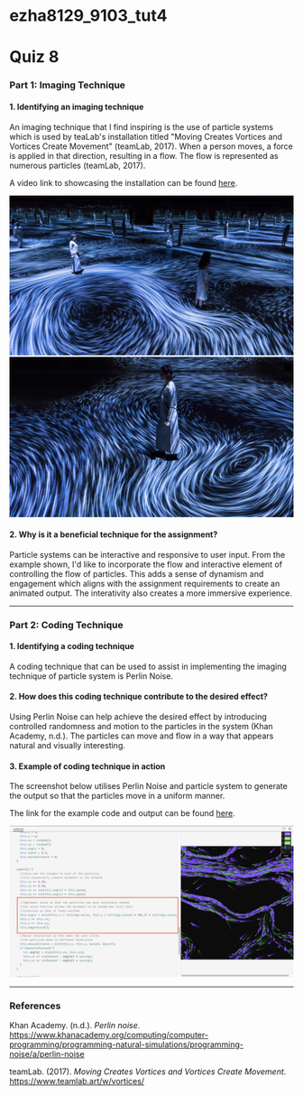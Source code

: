 # ezha8129_9103_tut4

# Quiz 8
### Part 1: Imaging Technique

#### 1. Identifying an imaging technique
An imaging technique that I find inspiring is the use of particle systems which is used by teaLab's installation titled "Moving Creates Vortices and Vortices Create Movement" (teamLab, 2017). When a person moves, a force is applied in that direction, resulting in a flow. The flow is represented as numerous particles (teamLab, 2017).

A video link to showcasing the installation can be found [here](https://youtu.be/HXI4IPcorSQ "Moving Creates Vortices and Vortices Create Movement").

![An image of the installation](assets/teamLab.jpeg)
![An image of the installation](assets/teamLab2.jpeg)

#### 2. Why is it a beneficial technique for the assignment?
Particle systems can be interactive and responsive to user input. From the example shown, I'd like to incorporate the flow and interactive element of controlling the flow of particles. This adds a sense of dynamism and engagement which aligns with the assignment requirements to create an animated output. The interativity also creates a more immersive experience.

---

### Part 2: Coding Technique
#### 1. Identifying a coding technique
A coding technique that can be used to assist in implementing the imaging technique of particle system is Perlin Noise.

#### 2. How does this coding technique contribute to the desired effect?
Using Perlin Noise can help achieve the desired effect by introducing controlled randomness and motion to the particles in the system (Khan Academy, n.d.). The particles can move and flow in a way that appears natural and visually interesting.

#### 3. Example of coding technique in action
The screenshot below utilises Perlin Noise and particle system to generate the output so that the particles move in a uniform manner. 

The link for the example code and output can be found [here](https://openprocessing.org/sketch/723240 "Light Pool").

![An image of the coding technique](assets/Quiz%208%20Coding%20Technique.jpg)

---
### References
Khan Academy. (n.d.). _Perlin noise_. https://www.khanacademy.org/computing/computer-programming/programming-natural-simulations/programming-noise/a/perlin-noise 

teamLab. (2017). _Moving Creates Vortices and Vortices Create Movement_. https://www.teamlab.art/w/vortices/
